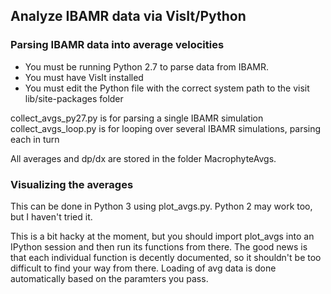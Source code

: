 ## Analyze IBAMR data via VisIt/Python

### Parsing IBAMR data into average velocities
- You must be running Python 2.7 to parse data from IBAMR.
- You must have VisIt installed
- You must edit the Python file with the correct system path to the visit 
  lib/site-packages folder

collect_avgs_py27.py is for parsing a single IBAMR simulation
collect_avgs_loop.py is for looping over several IBAMR simulations, parsing 
    each in turn

All averages and dp/dx are stored in the folder MacrophyteAvgs.

### Visualizing the averages
This can be done in Python 3 using plot_avgs.py. Python 2 may work too, but I 
    haven't tried it.

This is a bit hacky at the moment, but you should import plot_avgs into an 
    IPython session and then run its functions from there. The good news is 
    that each individual function is decently documented, so it shouldn't be 
    too difficult to find your way from there. Loading of avg data is done 
    automatically based on the paramters you pass.
